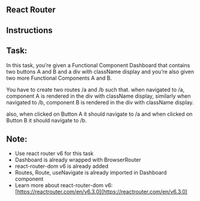 ## React Router
## Instructions
## Task:

In this task, you’re given a Functional Component Dashboard that contains two buttons A and B and a div with className display and you’re also given two more Functional Components A and B.

You have to create two routes /a and /b such that. when navigated to /a, component A is rendered in the div with className display, similarly when navigated to /b, component B is rendered in the div with className display.

also, when clicked on Button A it should navigate to /a and when clicked on Button B it should navigate to /b.

## Note:

+ Use react router v6 for this task
+ Dashboard is already wrapped with BrowserRouter
+ react-router-dom v6 is already added
+ Routes, Route, useNavigate is already imported in Dashboard component
+ Learn more about react-router-dom v6:[https://reactrouter.com/en/v6.3.0](https://reactrouter.com/en/v6.3.0)
